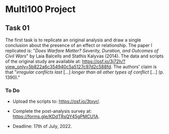 # Multi100 Project

## Task 01

The first task is to replicate an original analysis and draw a single
conclusion about the presence of an effect or relationship. The paper I
replicated is: "_Does Warfare Matter? Severity, Duration, and Outcomes of Civil
Wars_" by Laia Balcells and Stathis Kalyvas (2014). The data and scripts of the
original study are available at:
<https://osf.io/3j72h/?view_only=5b822a6c354940c5a5127c97d2c588fd>. The
authors' claim is that "_irregular conflicts last_ [...] _longer than all other
types of conflict_ [...] (p. 1390)."

### To Do

* Upload the scripts to: <https://osf.io/3txyr/>.

* Complete the post-analysis survey at: <https://forms.gle/KDdTRsQY45gPMCU1A>.

* Deadline: 17th of July, 2022.
